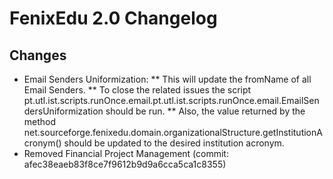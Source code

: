 # FenixEdu 2.0 Changelog

## Changes
* Email Senders Uniformization:
** This will update the fromName of all Email Senders.
** To close the related issues the script pt.utl.ist.scripts.runOnce.email.pt.utl.ist.scripts.runOnce.email.EmailSendersUniformization should be run.
** Also, the value returned by the method net.sourceforge.fenixedu.domain.organizationalStructure.getInstitutionAcronym() should be updated to the desired institution acronym.
* Removed Financial Project Management (commit: afec38eaeb83f8ce7f9612b9d9a6cca5ca1c8355)
